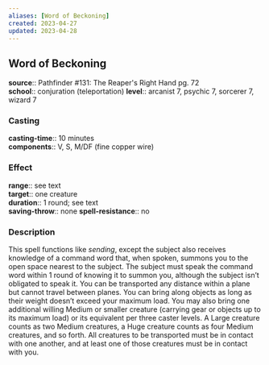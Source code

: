 ```yaml
---
aliases: [Word of Beckoning]
created: 2023-04-27
updated: 2023-04-28
---
```


## Word of Beckoning

**source**:: Pathfinder \#131: The Reaper's Right Hand pg. 72  
**school**:: conjuration (teleportation)
**level**:: arcanist 7, psychic 7, sorcerer 7, wizard 7

### Casting

**casting-time**:: 10 minutes  
**components**:: V, S, M/DF (fine copper wire)

### Effect

**range**:: see text  
**target**:: one creature  
**duration**:: 1 round; see text  
**saving-throw**:: none
**spell-resistance**:: no

### Description

This spell functions like *sending*, except the subject also receives knowledge of a command word that, when spoken, summons you to the open space nearest to the subject. The subject must speak the command word within 1 round of knowing it to summon you, although the subject isn’t obligated to speak it. You can be transported any distance within a plane but cannot travel between planes. You can bring along objects as long as their weight doesn’t exceed your maximum load. You may also bring one additional willing Medium or smaller creature (carrying gear or objects up to its maximum load) or its equivalent per three caster levels. A Large creature counts as two Medium creatures, a Huge creature counts as four Medium creatures, and so forth. All creatures to be transported must be in contact with one another, and at least one of those creatures must be in contact with you.
